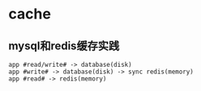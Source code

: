 # cache

## mysql和redis缓存实践<a id="mysql-redis"></a>

```
app #read/write# -> database(disk)
app #write# -> database(disk) -> sync redis(memory)
app #read# -> redis(memory)
```

